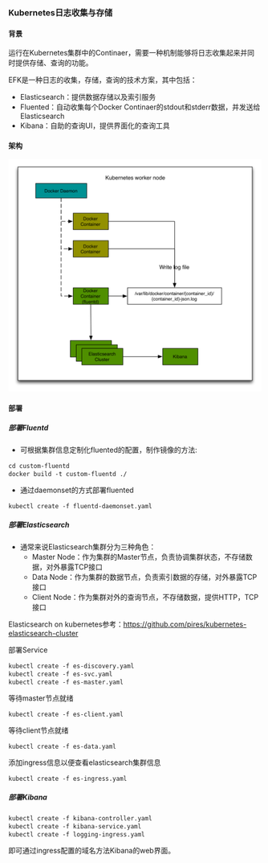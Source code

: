 ### Kubernetes日志收集与存储
#### 背景
运行在Kubernetes集群中的Continaer，需要一种机制能够将日志收集起来并同时提供存储、查询的功能。

EFK是一种日志的收集，存储，查询的技术方案，其中包括：
* Elasticsearch：提供数据存储以及索引服务
* Fluented：自动收集每个Docker Continaer的stdout和stderr数据，并发送给Elasticsearch
* Kibana：自助的查询UI，提供界面化的查询工具

#### 架构
![Alt text](./EFK.png)


#### 部署
##### 部署Fluentd
* 可根据集群信息定制化fluented的配置，制作镜像的方法:
```
cd custom-fluentd
docker build -t custom-fluentd ./
```
* 通过daemonset的方式部署fluented
```
kubectl create -f fluentd-daemonset.yaml
```

##### 部署Elasticsearch
* 通常来说Elasticsearch集群分为三种角色：
    * Master Node：作为集群的Master节点，负责协调集群状态，不存储数据，对外暴露TCP接口
    * Data Node：作为集群的数据节点，负责索引数据的存储，对外暴露TCP接口
    * Client Node：作为集群对外的查询节点，不存储数据，提供HTTP，TCP接口

Elasticsearch on kubernetes参考：https://github.com/pires/kubernetes-elasticsearch-cluster

部署Service
```
kubectl create -f es-discovery.yaml
kubectl create -f es-svc.yaml
kubectl create -f es-master.yaml
```
等待master节点就绪

```
kubectl create -f es-client.yaml
```
等待client节点就绪

```
kubectl create -f es-data.yaml
```

添加ingress信息以便查看elasticsearch集群信息
```
kubectl create -f es-ingress.yaml
```

##### 部署Kibana

```
kubectl create -f kibana-controller.yaml
kubectl create -f kibana-service.yaml
kubectl create -f logging-ingress.yaml
```

即可通过ingress配置的域名方法Kibana的web界面。







